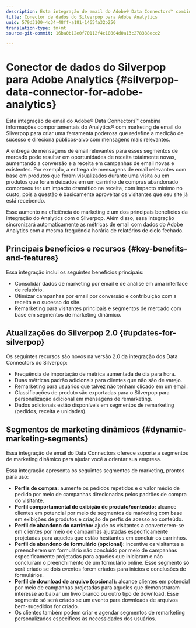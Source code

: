 ```yaml
---
description: Esta integração de email do Adobe® Data Connectors™ combina informações comportamentais do Analytics® com marketing de email do Silverpop para criar uma ferramenta poderosa que redefine a medição de sucesso e direciona públicos-alvo com mensagens mais relevantes.
title: Conector de dados do Silverpop para Adobe Analytics
uuid: 579d3100-4c34-48ff-a181-1465fa32b250
translation-type: tm+mt
source-git-commit: 16ba0b12e0f70112f4c10804d0a13c278388ecc2

---
```



# Conector de dados do Silverpop para Adobe Analytics {#silverpop-data-connector-for-adobe-analytics}

Esta integração de email do Adobe® Data Connectors™ combina informações comportamentais do Analytics® com marketing de email do Silverpop para criar uma ferramenta poderosa que redefine a medição de sucesso e direciona públicos-alvo com mensagens mais relevantes.

A entrega de mensagens de email relevantes para esses segmentos de mercado pode resultar em oportunidades de receita totalmente novas, aumentando a conversão e a receita em campanhas de email novas e existentes. Por exemplo, a entrega de mensagens de email relevantes com base em produtos que foram visualizados durante uma visita ou em produtos que foram deixados em um carrinho de compras abandonado comprovou ter um impacto dramático na receita, com impacto mínimo no custo, pois a questão é basicamente aproveitar os visitantes que seu site já está recebendo.

Esse aumento na eficiência do marketing é um dos principais benefícios da integração do Analytics com o Silverpop. Além disso, essa integração sincronizará automaticamente as métricas de email com dados do Adobe Analytics com a mesma frequência horária de relatórios de ciclo fechado.

## Principais benefícios e recursos {#key-benefits-and-features}

Essa integração inclui os seguintes benefícios principais:

* Consolidar dados de marketing por email e de análise em uma interface de relatório.
* Otimizar campanhas por email por conversão e contribuição com a receita e o sucesso do site.
* Remarketing para visitantes principais e segmentos de mercado com base em segmentos de marketing dinâmico.

## Atualizações do Silverpop 2.0 {#updates-for-silverpop}

Os seguintes recursos são novos na versão 2.0 da integração dos Data Connectors do Silverpop:

* Frequência de importação de métrica aumentada de dia para hora.
* Duas métricas padrão adicionais para clientes que não são de varejo.
* Remarketing para usuários que talvez não tenham clicado em um email.
* Classificações de produto são exportadas para o Silverpop para personalização adicional em mensagens de remarketing.
* Dados adicionais estão disponíveis em segmentos de remarketing (pedidos, receita e unidades).

## Segmentos de marketing dinâmicos {#dynamic-marketing-segments}

Essa integração de email do Data Connectors oferece suporte a segmentos de marketing dinâmico para ajudar você a orientar sua empresa.

Essa integração apresenta os seguintes segmentos de marketing, prontos para uso:

* **Perfis de compra:** aumente os pedidos repetidos e o valor médio de pedido por meio de campanhas direcionadas pelos padrões de compra do visitante.
* **Perfil comportamental de exibição de produto/conteúdo:** alcance clientes em potencial por meio de segmentos de marketing com base em exibições de produtos e criação de perfis de acesso ao conteúdo.
* **Perfil de abandono do carrinho:** ajude os visitantes a converterem-se em clientes por meio de campanhas ajustadas especificamente projetadas para aqueles que estão hesitantes em concluir os carrinhos.
* **Perfil de abandono de formulário (opcional):** incentive os visitantes a preencherem um formulário não concluído por meio de campanhas especificamente projetadas para aqueles que iniciaram e não concluíram o preenchimento de um formulário online. Esse segmento só será criado se dois eventos forem criados para inícios e conclusões de formulários.
* **Perfil de download de arquivo (opcional):** alcance clientes em potencial por meio de campanhas projetadas para aqueles que demonstraram interesse ao baixar um livro branco ou outro tipo de download. Esse segmento só será criado se um evento para downloads de arquivos bem-sucedidos for criado.
* Os clientes também podem criar e agendar segmentos de remarketing personalizados específicos às necessidades dos usuários.
